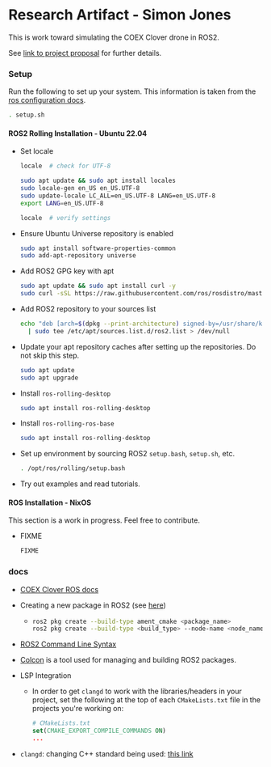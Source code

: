 # Research Artifact - Simon Jones

This is work toward simulating the COEX Clover drone in ROS2.  

See [link to project proposal](https://simon-jones.netlify.app/comp/2023-10-06) for further details.  

### Setup

Run the following to set up your system. This information is taken from the [ros configuration docs](https://docs.ros.org/en/rolling/Tutorials/Beginner-CLI-Tools/Configuring-ROS2-Environment.html).

```sh
. setup.sh
```

#### ROS2 Rolling Installation - Ubuntu 22.04

* Set locale
  ```sh
  locale  # check for UTF-8

  sudo apt update && sudo apt install locales
  sudo locale-gen en_US en_US.UTF-8
  sudo update-locale LC_ALL=en_US.UTF-8 LANG=en_US.UTF-8
  export LANG=en_US.UTF-8

  locale  # verify settings
  ```
* Ensure Ubuntu Universe repository is enabled
  ```sh
  sudo apt install software-properties-common
  sudo add-apt-repository universe
  ```
* Add ROS2 GPG key with apt
  ```sh
  sudo apt update && sudo apt install curl -y
  sudo curl -sSL https://raw.githubusercontent.com/ros/rosdistro/master/ros.key -o /usr/share/keyrings/ros-archive-keyring.gpg
  ```
* Add ROS2 repository to your sources list
  ```sh
  echo "deb [arch=$(dpkg --print-architecture) signed-by=/usr/share/keyrings/ros-archive-keyring.gpg] http://packages.ros.org/ros2/ubuntu $(. /etc/os-release && echo $UBUNTU_CODENAME) main" \
    | sudo tee /etc/apt/sources.list.d/ros2.list > /dev/null
  ```
* Update your apt repository caches after setting up the repositories. Do not skip this step.
  ```sh
  sudo apt update
  sudo apt upgrade
  ```
* Install `ros-rolling-desktop`
  ```sh
  sudo apt install ros-rolling-desktop
  ```
* Install `ros-rolling-ros-base`
  ```sh
  sudo apt install ros-rolling-desktop
  ```
* Set up environment by sourcing ROS2 `setup.bash`, `setup.sh`, etc.
  ```sh
  . /opt/ros/rolling/setup.bash
  ```
* Try out examples and read tutorials.

#### ROS Installation - NixOS

This section is a work in progress. Feel free to contribute.  

* FIXME
    ```sh
    FIXME
    ```

### docs

* [COEX Clover ROS docs](http://wiki.ros.org/Robots/clover)
* Creating a new package in ROS2 (see [here](https://docs.ros.org/en/rolling/Tutorials/Beginner-Client-Libraries/Creating-Your-First-ROS2-Package.html#create-a-package))
  * ```sh
    ros2 pkg create --build-type ament_cmake <package_name>
    ros2 pkg create --build-type <build_type> --node-name <node_name> <package_name> --license <license>
    ```

* [ROS2 Command Line Syntax](https://design.ros2.org/articles/ros_command_line_arguments.html)
* [Colcon](https://docs.ros.org/en/rolling/Tutorials/Beginner-Client-Libraries/Colcon-Tutorial.html) is a tool used for managing and building ROS2 packages.
* LSP Integration
  * In order to get `clangd` to work with the libraries/headers in your project, set the following at the top of each `CMakeLists.txt` file in the projects you're working on:
    ```cmake
    # CMakeLists.txt
    set(CMAKE_EXPORT_COMPILE_COMMANDS ON)
    ...
    ```
* `clangd`: changing C++ standard being used: [this link](https://stackoverflow.com/questions/73758291/is-there-a-way-to-specify-the-c-standard-of-clangd-without-recompiling-it)
